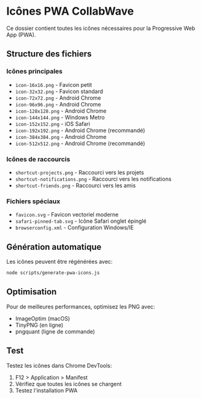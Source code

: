 # Icônes PWA CollabWave

Ce dossier contient toutes les icônes nécessaires pour la Progressive Web App (PWA).

## Structure des fichiers

### Icônes principales
- `icon-16x16.png` - Favicon petit
- `icon-32x32.png` - Favicon standard
- `icon-72x72.png` - Android Chrome
- `icon-96x96.png` - Android Chrome
- `icon-128x128.png` - Android Chrome
- `icon-144x144.png` - Windows Metro
- `icon-152x152.png` - iOS Safari
- `icon-192x192.png` - Android Chrome (recommandé)
- `icon-384x384.png` - Android Chrome
- `icon-512x512.png` - Android Chrome (recommandé)

### Icônes de raccourcis
- `shortcut-projects.png` - Raccourci vers les projets
- `shortcut-notifications.png` - Raccourci vers les notifications
- `shortcut-friends.png` - Raccourci vers les amis

### Fichiers spéciaux
- `favicon.svg` - Favicon vectoriel moderne
- `safari-pinned-tab.svg` - Icône Safari onglet épinglé
- `browserconfig.xml` - Configuration Windows/IE

## Génération automatique

Les icônes peuvent être régénérées avec:
```bash
node scripts/generate-pwa-icons.js
```

## Optimisation

Pour de meilleures performances, optimisez les PNG avec:
- ImageOptim (macOS)
- TinyPNG (en ligne)
- pngquant (ligne de commande)

## Test

Testez les icônes dans Chrome DevTools:
1. F12 > Application > Manifest
2. Vérifiez que toutes les icônes se chargent
3. Testez l'installation PWA
